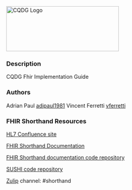 <div>
<img src="./cqdg-logo.png" alt="CQDG Logo" width="300" height="120">
</div>

### Description
CQDG Fhir Implementation Guide

### Authors

Adrian Paul [adipaul1981](https://github.com/adipaul1981)
Vincent Ferretti [vferretti](https://github.com/vferretti)

### FHIR Shorthand Resources


[HL7 Confluence site](https://confluence.hl7.org/display/FHIRI/FHIR+Shorthand)

[FHIR Shorthand Documentation](https://build.fhir.org/ig/HL7/fhir-shorthand) 

[FHIR Shorthand documentation code repository](https://github.com/HL7/fhir-shorthand)

[SUSHI code repository](https://github.com/FHIR/sushi)

[Zulip](https://chat.fhir.org) channel: #shorthand
